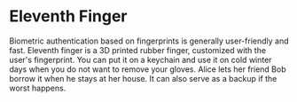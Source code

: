# Eleventh Finger

Biometric authentication based on fingerprints is generally user-friendly and fast. Eleventh finger is a 3D printed rubber finger, customized with the user's fingerprint. You can put it on a keychain and use it on cold winter days when you do not want to remove your gloves. Alice lets her friend Bob borrow it when he stays at her house. It can also serve as a backup if the worst happens.
